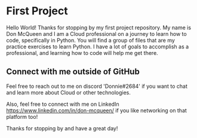 # First Project

Hello World! Thanks for stopping by my first project repository. My name is Don McQueen and I am a Cloud professional on a journey to learn how to code, specifically in Python. You will find a group of files that are my practice exercises to learn Python. I have a lot of goals to accomplish as a professional, and learning how to code will help me get there.

## Connect with me outside of GitHub

Feel free to reach out to me on discord 'Donnie#2684' if you want to chat and learn more about Cloud or other technologies. 

Also, feel free to connect with me on LinkedIn https://www.linkedin.com/in/don-mcqueen/ if you like networking on that platform too!

Thanks for stopping by and have a great day!